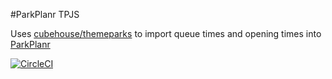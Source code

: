 #ParkPlanr TPJS


Uses [cubehouse/themeparks](https://github.com/cubehouse/themeparks) to import queue times and opening times into [ParkPlanr](https://parkplanr.app)

[![CircleCI](https://circleci.com/gh/OkoWsc/ParkPlanrTPJS.svg?style=shield)](https://circleci.com/gh/OkoWsc/ParkPlanrTPJS)
